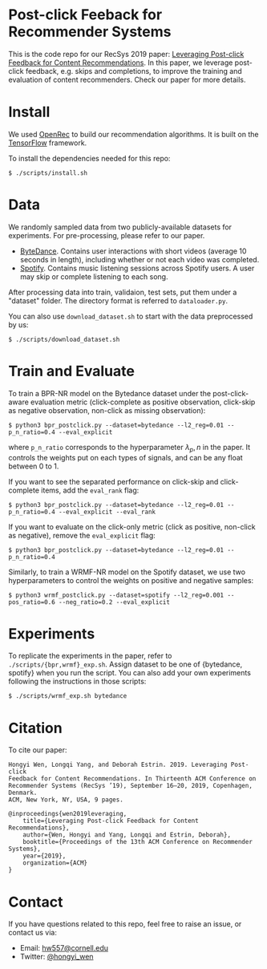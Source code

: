 # Post-click Feeback for Recommender Systems
This is the code repo for our RecSys 2019 paper: [Leveraging Post-click Feedback for Content Recommendations](https://cornell-nyc-sdl-postclick-recsys.s3.amazonaws.com/paper.pdf). In this paper, we leverage post-click feedback, e.g. skips and completions, to improve the training and evaluation of content recommenders. Check our paper for more details.

# Install
We used [OpenRec](https://github.com/ylongqi/openrec) to build our recommendation algorithms. It is built on the [TensorFlow](https://github.com/tensorflow/tensorflow) framework. 

To install the dependencies needed for this repo:
```
$ ./scripts/install.sh
```

# Data
We randomly sampled data from two publicly-available datasets for experiments. For pre-processing, please refer to our paper.
- [ByteDance](https://biendata.com/competition/icmechallenge2019/). Contains user interactions with short videos (average 10 seconds in length), including whether or not each video was completed.
- [Spotify](https://www.aicrowd.com/challenges/spotify-sequential-skip-prediction-challenge). Contains music listening sessions across Spotify users. A user may skip or complete listening to each song.

After processing data into train, validaion, test sets, put them under a "dataset" folder. The directory format is referred to `dataloader.py`.

You can also use `download_dataset.sh` to start with the data preprocessed by us:
```
$ ./scripts/download_dataset.sh
```


# Train and Evaluate
To train a BPR-NR model on the Bytedance dataset under the post-click-aware evaluation metric (click-complete as positive observation, click-skip as negative observation, non-click as missing observation):
```
$ python3 bpr_postclick.py --dataset=bytedance --l2_reg=0.01 --p_n_ratio=0.4 --eval_explicit
```
where `p_n_ratio` corresponds to the hyperparameter $\lambda_p,n$ in the paper. It controls the weights put on each types of signals, and can be any float between 0 to 1.

If you want to see the separated performance on click-skip and click-complete items, add the `eval_rank` flag:
```
$ python3 bpr_postclick.py --dataset=bytedance --l2_reg=0.01 --p_n_ratio=0.4 --eval_explicit --eval_rank
```

If you want to evaluate on the click-only metric (click as positive, non-click as negative), remove the `eval_explicit` flag:
```
$ python3 bpr_postclick.py --dataset=bytedance --l2_reg=0.01 --p_n_ratio=0.4
```

Similarly, to train a WRMF-NR model on the Spotify dataset, we use two hyperparameters to control the weights on positive and negative samples:
```
$ python3 wrmf_postclick.py --dataset=spotify --l2_reg=0.001 --pos_ratio=0.6 --neg_ratio=0.2 --eval_explicit
```

# Experiments
To replicate the experiments in the paper, refer to `./scripts/{bpr,wrmf}_exp.sh`. Assign dataset to be one of {bytedance, spotify} when you run the script. You can also add your own experiments following the instructions in those scripts:
```
$ ./scripts/wrmf_exp.sh bytedance 
```

# Citation
To cite our paper:
```
Hongyi Wen, Longqi Yang, and Deborah Estrin. 2019. Leveraging Post-click
Feedback for Content Recommendations. In Thirteenth ACM Conference on
Recommender Systems (RecSys ’19), September 16–20, 2019, Copenhagen, Denmark.
ACM, New York, NY, USA, 9 pages.
```

```
@inproceedings{wen2019leveraging,
    title={Leveraging Post-click Feedback for Content Recommendations},
    author={Wen, Hongyi and Yang, Longqi and Estrin, Deborah},
    booktitle={Proceedings of the 13th ACM Conference on Recommender Systems},
    year={2019},
    organization={ACM}
}
```

# Contact
If you have questions related to this repo, feel free to raise an issue, or contact us via:
- Email: hw557@cornell.edu
- Twitter: [@hongyi_wen](https://twitter.com/hongyi_wen)
